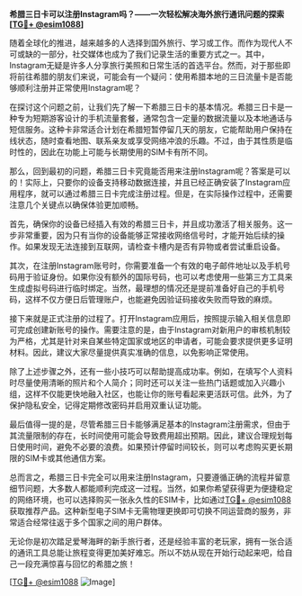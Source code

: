**希腊三日卡可以注册Instagram吗？——一次轻松解决海外旅行通讯问题的探索[[TG💪+ @esim1088](https://t.me/s/esim1088)]**

随着全球化的推进，越来越多的人选择到国外旅行、学习或工作。而作为现代人不可或缺的一部分，社交媒体也成为了我们记录生活的重要方式之一。其中，Instagram无疑是许多人分享旅行美照和日常生活的首选平台。然而，对于那些即将前往希腊的朋友们来说，可能会有一个疑问：使用希腊本地的三日流量卡是否能够顺利注册并正常使用Instagram呢？

在探讨这个问题之前，让我们先了解一下希腊三日卡的基本情况。希腊三日卡是一种专为短期游客设计的手机流量套餐，通常包含一定量的数据流量以及本地通话与短信服务。这种卡非常适合计划在希腊短暂停留几天的朋友，它能帮助用户保持在线状态，随时查看地图、联系亲友或享受网络冲浪的乐趣。不过，由于其性质是临时性的，因此在功能上可能与长期使用的SIM卡有所不同。

那么，回到最初的问题，希腊三日卡究竟能否用来注册Instagram呢？答案是可以的！实际上，只要你的设备支持移动数据连接，并且已经正确安装了Instagram应用程序，就可以通过希腊三日卡完成注册过程。但是，在实际操作过程中，还需要注意几个关键点以确保体验更加顺畅。

首先，确保你的设备已经插入有效的希腊三日卡，并且成功激活了相关服务。这一步非常重要，因为只有当你的设备能够正常接收网络信号时，才能开始后续的操作。如果发现无法连接到互联网，请检查卡槽内是否有异物或者尝试重启设备。

其次，在注册Instagram账号时，你需要准备一个有效的电子邮件地址以及手机号码用于验证身份。如果你没有额外的国际号码，也可以考虑使用一些第三方工具来生成虚拟号码进行临时绑定。当然，最理想的情况还是提前准备好自己的手机号码，这样不仅方便日后管理账户，也能避免因验证码接收失败而导致的麻烦。

接下来就是正式注册的过程了。打开Instagram应用后，按照提示输入相关信息即可完成创建新账号的操作。需要注意的是，由于Instagram对新用户的审核机制较为严格，尤其是针对来自某些特定国家或地区的申请者，可能会要求提供更多证明材料。因此，建议大家尽量提供真实准确的信息，以免影响正常使用。

除了上述步骤之外，还有一些小技巧可以帮助提高成功率。例如，在填写个人资料时尽量使用清晰的照片和个人简介；同时还可以关注一些热门话题或加入兴趣小组，这样不仅能更快地融入社区，也能让你的账号看起来更活跃可信。此外，为了保护隐私安全，记得定期修改密码并启用双重认证功能。

最后值得一提的是，尽管希腊三日卡能够满足基本的Instagram注册需求，但由于其流量限制的存在，长时间使用可能会导致费用超出预期。因此，建议合理规划每日使用时间，避免不必要的浪费。如果预计停留时间较长，则可以考虑购买更长期限的SIM卡或其他通信方案。

总而言之，希腊三日卡完全可以用来注册Instagram，只要遵循正确的流程并留意细节问题，大多数人都能顺利完成这一过程。当然，如果你希望获得更为便捷稳定的网络环境，也可以选择购买一张永久性的ESIM卡，比如通过[TG💪+ @esim1088](https://t.me/s/esim1088)获取推荐产品。这种新型电子SIM卡无需物理更换即可切换不同运营商的服务，非常适合经常往返于多个国家之间的用户群体。

无论你是初次踏足爱琴海畔的新手旅行者，还是经验丰富的老玩家，拥有一张合适的通讯工具总能让旅程变得更加美好难忘。所以不妨从现在开始行动起来吧，给自己一段充满惊喜与回忆的希腊之旅！

[[TG💪+ @esim1088](https://t.me/s/esim1088) ![Image](https://i.postimg.cc/4NQfJmqS/Snipaste-2025-05-13-00-14-12.png)]